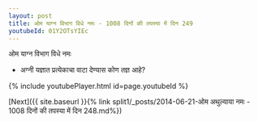 ```yaml
---
layout: post
title: ओम याग्न विभाग विधे नमः - 1008 दिनों की तपस्या में दिन 249
youtubeId: 01Y2OTsYIEc
---
```

 
 
 ओम याग्न विभाग विधे नमः  
 
 -  अग्नी यज्ञात प्रत्येकाचा वाटा देण्यास कोण तज्ञ आहे? 
 
  
 
  
 
 
 
 
 
 


{% include youtubePlayer.html id=page.youtubeId %}
 
[Next]({{ site.baseurl }}{% link  split1/_posts/2014-06-21-ओम अथुल्याया नमः - 1008 दिनों की तपस्या में दिन 248.md%})
 

